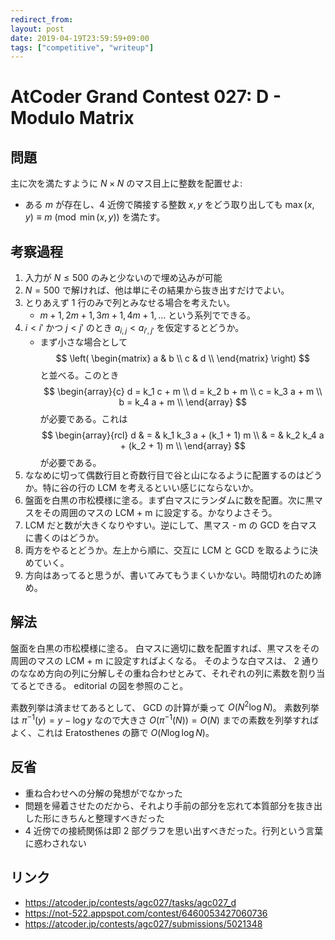 ```yaml
---
redirect_from:
layout: post
date: 2019-04-19T23:59:59+09:00
tags: ["competitive", "writeup"]
---
```


# AtCoder Grand Contest 027: D - Modulo Matrix

## 問題

主に次を満たすように $N \times N$ のマス目上に整数を配置せよ: 

-   ある $m$ が存在し、$4$ 近傍で隣接する整数 $x, y$ をどう取り出しても $\max(x, y) \equiv m \pmod{\min(x, y)}$ を満たす。

## 考察過程

1.  入力が $N \le 500$ のみと少ないので埋め込みが可能
1.  $N = 500$ で解ければ、他は単にその結果から抜き出すだけでよい。
1.  とりあえず $1$ 行のみで列とみなせる場合を考えたい。
    -   $m + 1, 2m + 1, 3m + 1, 4m + 1, \dots$ という系列でできる。
1.  $i \lt i'$ かつ $j \lt j'$ のとき $a _ {i, j} \lt a _ {i', j'}$  を仮定するとどうか。
    -   まず小さな場合として $$ \left( \begin{matrix}
            a & b \\
            c & d \\
        \end{matrix} \right) $$ と並べる。このとき
        $$ \begin{array}{c}
            d = k_1 c + m \\
            d = k_2 b + m \\
            c = k_3 a + m \\
            b = k_4 a + m \\
        \end{array} $$ が必要である。これは
        $$ \begin{array}{rcl}
            d & = & k_1 k_3 a + (k_1 + 1) m \\
            & = & k_2 k_4 a + (k_2 + 1) m \\
        \end{array} $$ が必要である。
1.  ななめに切って偶数行目と奇数行目で谷と山になるように配置するのはどうか。特に谷の行の LCM を考えるといい感じにならないか。
1.  盤面を白黒の市松模様に塗る。まず白マスにランダムに数を配置。次に黒マスをその周囲のマスの LCM + m に設定する。かなりよさそう。
1.  LCM だと数が大きくなりやすい。逆にして、黒マス - m の GCD を白マスに書くのはどうか。
1.  両方をやるとどうか。左上から順に、交互に LCM と GCD を取るように決めていく。
1.  方向はあってると思うが、書いてみてもうまくいかない。時間切れのため諦め。

## 解法

盤面を白黒の市松模様に塗る。
白マスに適切に数を配置すれば、黒マスをその周囲のマスの LCM + m に設定すればよくなる。
そのような白マスは、 $2$ 通りのななめ方向の列に分解しその重ね合わせとみて、それぞれの列に素数を割り当てるとできる。
editorial の図を参照のこと。

素数列挙は済ませてあるとして、 GCD の計算が乗って $O(N^2 \log N)$。
素数列挙は $\pi^{-1}(y) = y - \log y$ なので大きさ $O(\pi^{-1}(N)) = O(N)$ までの素数を列挙すればよく、これは Eratosthenes の篩で $O(N \log \log N)$。

## 反省

-   重ね合わせへの分解の発想がでなかった
-   問題を帰着させたのだから、それより手前の部分を忘れて本質部分を抜き出した形にきちんと整理すべきだった
-   $4$ 近傍での接続関係は即 $2$ 部グラフを思い出すべきだった。行列という言葉に惑わされない

## リンク

-   <https://atcoder.jp/contests/agc027/tasks/agc027_d>
-   <https://not-522.appspot.com/contest/6460053427060736>
-   <https://atcoder.jp/contests/agc027/submissions/5021348>
